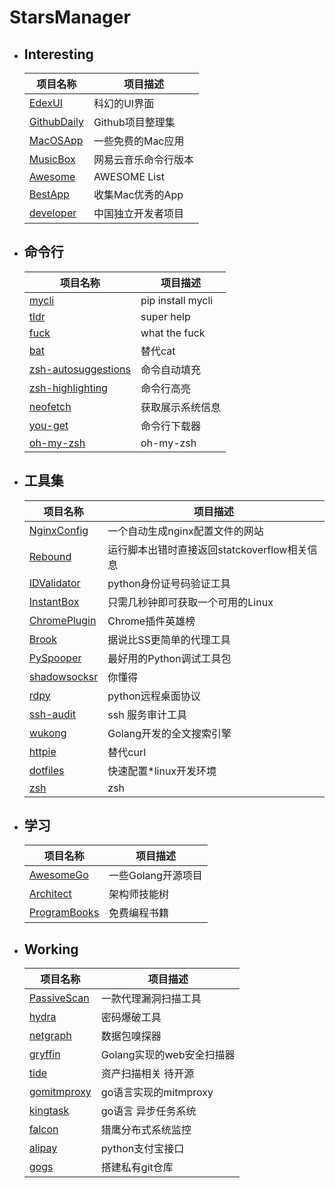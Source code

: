 # StarsManager

- ## Interesting

    项目名称|项目描述|
    ---|---
    [EdexUI](https://github.com/GitSquared/edex-ui) |科幻的UI界面
    [GithubDaily](https://github.com/GitHubDaily/GitHubDaily)|Github项目整理集
    [MacOSApp](https://github.com/serhii-londar/open-source-mac-os-apps)|一些免费的Mac应用
    [MusicBox](https://github.com/darknessomi/musicbox)|网易云音乐命令行版本
    [Awesome](https://github.com/sindresorhus/awesome)|AWESOME List
    [BestApp](https://github.com/hzlzh/Best-App)|收集Mac优秀的App
    [developer](https://github.com/1c7/chinese-independent-developer)|中国独立开发者项目

- ## 命令行
    项目名称|项目描述|
    ---|---
    [mycli](https://github.com/dbcli/mycli)| pip install mycli
    [tldr](https://github.com/tldr-pages/tldr)| super help
    [fuck](https://github.com/nvbn/thefuck)| what the fuck
    [bat](https://github.com/sharkdp/bat)| 替代cat
    [zsh-autosuggestions](https://github.com/zsh-users/zsh-autosuggestions)|命令自动填充
    [zsh-highlighting](https://github.com/zsh-users/zsh-syntax-highlighting)|命令行高亮
    [neofetch](https://github.com/dylanaraps/neofetch)| 获取展示系统信息
    [you-get](https://github.com/soimort/you-get)|命令行下载器
    [oh-my-zsh](https://github.com/robbyrussell/oh-my-zsh)|oh-my-zsh

- ## 工具集
    |项目名称|项目描述|
    |---|---|
    [NginxConfig](https://github.com/valentinxxx/nginxconfig.io)|一个自动生成nginx配置文件的网站
    [Rebound](https://github.com/shobrook/rebound)|运行脚本出错时直接返回statckoverflow相关信息
    [IDValidator](https://github.com/jxlwqq/id-validator.py)|python身份证号码验证工具
    [InstantBox](https://github.com/instantbox/instantbox)|只需几秒钟即可获取一个可用的Linux
    [ChromePlugin](https://github.com/357711589?tab=stars)|Chrome插件英雄榜
    [Brook](https://github.com/txthinking/brook)|据说比SS更简单的代理工具
    [PySpooper](https://github.com/cool-RR/PySnooper)|最好用的Python调试工具包
    [shadowsocksr](https://github.com/shadowsocksr-backup/shadowsocksr)|你懂得
    [rdpy](https://github.com/citronneur/rdpy)|python远程桌面协议
    [ssh-audit](https://github.com/arthepsy/ssh-audit)|ssh 服务审计工具
    [wukong](https://github.com/huichen/wukong)|Golang开发的全文搜索引擎
    [httpie](https://github.com/jakubroztocil/httpie)|替代curl
    [dotfiles](https://github.com/int32bit/dotfiles)|快速配置*linux开发环境
    [zsh](https://github.com/zsh-users/zsh)|zsh

- ## 学习
    
    |项目名称|项目描述|
    |---|---|
    [AwesomeGo](https://github.com/hackstoic/golang-open-source-projects)|一些Golang开源项目 
    [Architect](https://github.com/xingshaocheng/architect-awesome)|架构师技能树
    [ProgramBooks](https://github.com/justjavac/free-programming-books-zh_CN)|免费编程书籍

- ## Working
    |项目名称|项目描述|
    |---|---|
    [PassiveScan](https://github.com/netxfly/passive_scan)|一款代理漏洞扫描工具
    [hydra](https://github.com/vanhauser-thc/thc-hydra)|密码爆破工具
    [netgraph](https://github.com/ga0/netgraph)|数据包嗅探器
    [gryffin](https://github.com/yahoo/gryffin)|Golang实现的web安全扫描器
    [tide](https://github.com/TideSec/Tide)|资产扫描相关 待开源
    [gomitmproxy](https://github.com/sheepbao/gomitmproxy)|go语言实现的mitmproxy
    [kingtask](https://github.com/kingsoft-wps/kingtask)|go语言 异步任务系统
    [falcon](https://github.com/open-falcon-archive/of-release)|猎鹰分布式系统监控
    [alipay](https://github.com/fzlee/alipay)|python支付宝接口
    [gogs](https://github.com/gogs/gogs)|搭建私有git仓库
